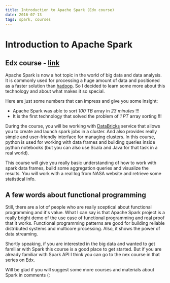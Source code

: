 ```yaml
---
title: Introduction to Apache Spark (Edx course)
date: 2016-07-13
tags: spark, courses
---
```


# Introduction to Apache Spark 
## Edx course - [link](https://www.edx.org/course/introduction-apache-spark-uc-berkeleyx-cs105x)

Apache Spark is now a hot topic in the world of big data and data analysis. It is commonly used for
processing a huge amount of data and positioned as a faster solution than [hadoop](http://hadoop.apache.org/). So I decided to learn some
more about this technology and about what makes it so special.

Here are just some numbers that can impress and give you some insight:

* Apache Spark was able to sort *100 TB* array in *23 minutes* !!!
* It is the first technology that solved the problem of *1 PT* array sorting !!!

During the course, you will be working with [DataBricks](https://databricks.com/) service that allows you to create and launch spark jobs in a cluster. And also provides really simple and user-friendly interface for managing clusters.
In this course, python is used for working with data frames and building queries inside python notebooks (but you can also use Scala and Java for that task in a real world). 

This course will give you really basic understanding of how to work with spark data frames, build some aggregation queries and
visualize the results. You will work with a real log from NASA website and retrieve some statistical info.

## A few words about functional programming
Still, there are a lot of people who are really sceptical about functional programming and it's value. What I can say is that
Apache Spark project is a really bright demo of the use case of functional programming and real proof that it works. Functional programming patterns are good for building reliable distributed systems and multicore processing. Also, it shows the power of data streaming.

Shortly speaking, if you are interested in the big data and wanted to get familiar with Spark this course is a good place to get started. But if you are already familiar with Spark API I think you can go to the nex course in that series on Edx.

Will be glad if you will suggest some more courses and materials about Spark in comments (:


